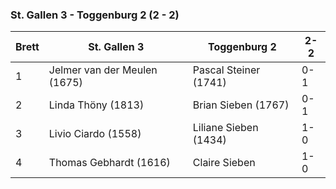 ### St. Gallen 3 - Toggenburg 2 (2 - 2) 

| Brett | St. Gallen 3                 | Toggenburg 2          | 2-2 |
|-------|------------------------------|-----------------------|-----|
| 1     | Jelmer van der Meulen (1675) | Pascal Steiner (1741) | 0-1 |
| 2     | Linda Thöny (1813)           | Brian Sieben (1767)   | 0-1 |
| 3     | Livio Ciardo (1558)          | Liliane Sieben (1434) | 1-0 |
| 4     | Thomas Gebhardt (1616)       | Claire Sieben         | 1-0 |
